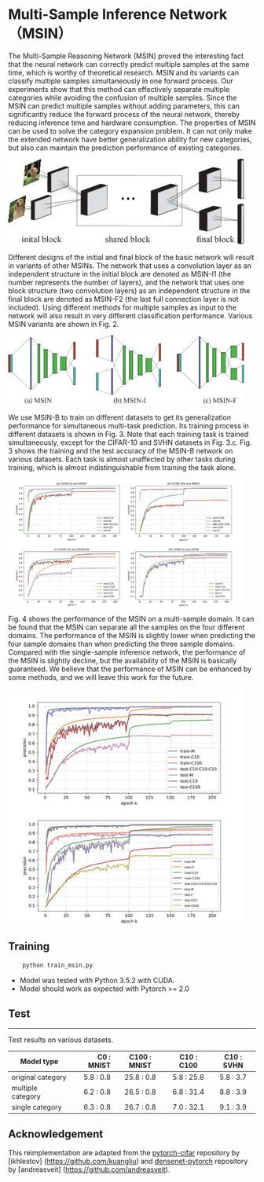 # Multi-Sample Inference Network （MSIN）

The Multi-Sample Reasoning Network (MSIN) proved the interesting fact that the neural network can correctly predict multiple samples at the same time, which is worthy of theoretical research. MSIN and its variants can classify multiple samples simultaneously in one forward process. Our experiments show that this method can effectively separate multiple categories while avoiding the confusion of multiple samples. Since the MSIN can predict multiple samples without adding parameters, this can significantly reduce the forward process of the neural network, thereby reducing inference time and hardware consumption. The properties of MSIN can be used to solve the category expansion problem. It can not only make the extended network have better generalization ability for new categories, but also can maintain the prediction performance of existing categories.

<img src="https://github.com/liangdaojun/MSIN/blob/master/images/msin.jpg" width="480">

Different designs of the initial and final block of the basic network will result in variants of other MSINs. The network that uses a convolution layer as an independent structure in the initial block are denoted as MSIN-I1 (the number represents the number of layers), and the network that uses one block structure (two convolution layers) as an independent structure in the final block are denoted as MSIN-F2 (the last full connection layer is not included). Using different methods for multiple samples as input to the network will also result in very different classification performance.  Various MSIN variants are shown in Fig. 2.

<img src="https://github.com/liangdaojun/MSIN/blob/master/images/msin_var.jpg" width="480">

We use MSIN-B to train on different datasets to get its generalization performance for simultaneous multi-task prediction. Its training process in different datasets is shown in Fig. 3. Note that each training task is trained simultaneously, except for the CIFAR-10 and SVHN datasets in Fig. 3.c. Fig. 3 shows the training and the test accuracy of the MSIN-B network on various datasets. Each task is almost unaffected by other tasks during training, which is almost indistinguishable from training the task alone.

<img src="https://github.com/liangdaojun/MSIN/blob/master/images/msin_4.jpg" width="480">

Fig. 4 shows the performance of the MSIN on a multi-sample domain. It can be found that the MSIN can separate all the samples on the four different domains. The performance of the MSIN is slightly lower when predicting the four sample domains than when predicting the three sample domains. Compared with the single-sample inference network, the performance of the MSIN is slightly decline, but the availability of the MSIN is basically guaranteed. We believe that the performance of MSIN can be enhanced by some methods, and we will leave this work for the future.

<img src="https://github.com/liangdaojun/MSIN/blob/master/images/msin_mfcC.jpg" width="480">

## Training
```python
    python train_msin.py 
```

- Model was tested with Python 3.5.2 with CUDA.
- Model should work as expected with Pytorch >= 2.0

## Test
-----
Test results on various datasets. 


|Model type        | C0    : MNIST  | C100  : MNIST | C10   : C100   |  C10  : SVHN   |
| --------         | -------------: |:------------: |:-------------: | :------------: |
|original category |  5.8  :  0.8   | 25.8  : 0.8   | 5.8   : 25.8   |  5.8   : 3.7   |
|multiple category |  6.2  :  0.8   | 26.5  : 0.8   | 6.8   : 31.4   |  8.8   : 3.9   |
|single   category |  6.3  :  0.8   | 26.7  : 0.8   | 7.0   : 32.1   |  9.1   : 3.9   |

## Acknowledgement
This reimplementation are adapted from the [pytorch-cifar](https://github.com/kuangliu/pytorch-cifar) repository by [ikhlestov] (https://github.com/kuangliu) and  [densenet-pytorch](https://github.com/andreasveit/densenet-pytorch) repository by [andreasveit] (https://github.com/andreasveit).

